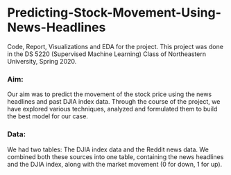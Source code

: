 # Predicting-Stock-Movement-Using-News-Headlines
Code, Report, Visualizations and EDA for the project. This project was done in the DS 5220 (Supervised Machine Learning) Class of Northeastern University, Spring 2020.

### Aim:
Our aim was to predict the movement of the stock price using the news headlines and past DJIA index data. Through the course of the project, we have explored various techniques, analyzed and formulated them to build the best model for our case.

### Data:
We had two tables: The DJIA index data and the Reddit news data. We combined both these sources into one table, containing the news headlines and the DJIA index, along with the market movement (0 for down, 1 for up).
